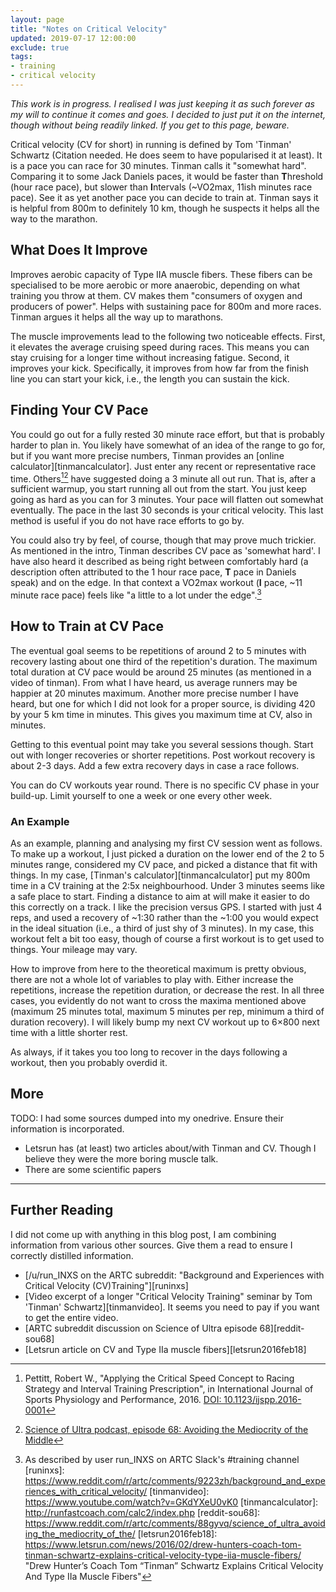 ```yaml
---
layout: page
title: "Notes on Critical Velocity"
updated: 2019-07-17 12:00:00
exclude: true
tags:
- training
- critical velocity
---
```


*This work is in progress. I realised I was just keeping it as such forever as
my will to continue it comes and goes. I decided to just put it on the
internet, though without being readily linked. If you get to this page,
beware.*

Critical velocity (CV for short) in running is defined by Tom 'Tinman' Schwartz
(Citation needed. He does seem to have popularised it at least). It is a pace
you can race for 30 minutes. Tinman calls it "somewhat hard". Comparing it to
some Jack Daniels paces, it would be faster than **T**hreshold (hour race
pace), but slower than **I**ntervals (~VO2max, 11ish minutes race pace). See it
as yet another pace you can decide to train at. Tinman says it is helpful from
800m to definitely 10 km, though he suspects it helps all the way to the
marathon.

## What Does It Improve

Improves aerobic capacity of Type IIA muscle fibers. These fibers can be
specialised to be more aerobic or more anaerobic, depending on what training
you throw at them. CV makes them "consumers of oxygen and producers of power".
Helps with sustaining pace for 800m and more races. Tinman argues it helps all
the way up to marathons.

The muscle improvements lead to the following two noticeable effects. First, it
elevates the average cruising speed during races. This means you can stay
cruising for a longer time without increasing fatigue. Second, it improves your
kick. Specifically, it improves from how far from the finish line you can start
your kick, i.e., the length you can sustain the kick.

## Finding Your CV Pace

You could go out for a fully rested 30 minute race effort, but that is probably
harder to plan in. You likely have somewhat of an idea of the range to go for,
but if you want more precise numbers, Tinman provides an [online
calculator][tinmancalculator]. Just enter any recent or representative race
time. Others[^Pettitt2016][^sou68] have suggested doing a 3 minute all out run.
That is, after a sufficient warmup, you start running all out from the start.
You just keep going as hard as you can for 3 minutes. Your pace will flatten
out somewhat eventually. The pace in the last 30 seconds is your critical
velocity. This last method is useful if you do not have race efforts to go by.

You could also try by feel, of course, though that may prove much trickier. As
mentioned in the intro, Tinman describes CV pace as 'somewhat hard'. I have
also heard it described as being right between comfortably hard (a description
often attributed to the 1 hour race pace, **T** pace in Daniels speak) and on
the edge. In that context a VO2max workout (**I** pace, ~11 minute race pace)
feels like "a little to a lot under the edge".[^runinxs-artc-training-slack]

## How to Train at CV Pace

The eventual goal seems to be repetitions of around 2 to 5 minutes with
recovery lasting about one third of the repetition's duration. The maximum
total duration at CV pace would be around 25 minutes (as mentioned in a video
of tinman). From what I have heard, us average runners may be happier at 20
minutes maximum. Another more precise number I have heard, but one for which I
did not look for a proper source, is dividing 420 by your 5 km time in minutes.
This gives you maximum time at CV, also in minutes.

Getting to this eventual point may take you several sessions though. Start out
with longer recoveries or shorter repetitions. Post workout recovery is about
2-3 days.  Add a few extra recovery days in case a race follows.

You can do CV workouts year round. There is no specific CV phase in your
build-up. Limit yourself to one a week or one every other week.

### An Example

As an example, planning and analysing my first CV session went as follows. To
make up a workout, I just picked a duration on the lower end of the 2 to 5
minutes range, considered my CV pace, and picked a distance that fit with
things. In my case, [Tinman's calculator][tinmancalculator] put my 800m time in
a CV training at the 2:5x neighbourhood. Under 3 minutes seems like a safe
place to start. Finding a distance to aim at will make it easier to do this
correctly on a track. I like the precision versus GPS. I started with just 4
reps, and used a recovery of ~1:30 rather than the ~1:00 you would expect in
the ideal situation (i.e., a third of just shy of 3 minutes). In my case, this
workout felt a bit too easy, though of course a first workout is to get used to
things. Your mileage may vary.

How to improve from here to the theoretical maximum is pretty obvious, there
are not a whole lot of variables to play with. Either increase the repetitions,
increase the repetition duration, or decrease the rest. In all three cases, you
evidently do not want to cross the maxima mentioned above (maximum 25 minutes
total, maximum 5 minutes per rep, minimum a third of duration recovery). I will
likely bump my next CV workout up to 6×800 next time with a little shorter
rest.

As always, if it takes you too long to recover in the days following a workout,
then you probably overdid it.

## More

TODO: I had some sources dumped into my onedrive. Ensure their information is
incorporated.

- Letsrun has (at least) two articles about/with Tinman and CV. Though I
  believe they were the more boring muscle talk.
- There are some scientific papers

---

## Further Reading

I did not come up with anything in this blog post, I am combining information
from various other sources. Give them a read to ensure I correctly distilled
information.

* [/u/run_INXS on the ARTC subreddit: "Background and Experiences with Critical
  Velocity (CV)Training"][runinxs]
* [Video excerpt of a longer "Critical Velocity Training" seminar by Tom
  'Tinman' Schwartz][tinmanvideo]. It seems you need to pay if you want to get
  the entire video.
* [ARTC subreddit discussion on Science of Ultra episode 68][reddit-sou68]
* [Letsrun article on CV and Type IIa muscle fibers][letsrun2016feb18]

[^Pettitt2016]: Pettitt, Robert W., "Applying the Critical Speed Concept to Racing Strategy and Interval Training Prescription", in International Journal of Sports Physiology and Performance, 2016. [DOI: 10.1123/ijspp.2016-0001](http://dx.doi.org/10.1123/ijspp.2016-0001)
[^sou68]: [Science of Ultra podcast, episode 68: Avoiding the Mediocrity of the Middle](https://www.scienceofultra.com/podcasts/68)
[^runinxs-artc-training-slack]: As described by user run_INXS on ARTC Slack's #training channel
[runinxs]: https://www.reddit.com/r/artc/comments/9223zh/background_and_experiences_with_critical_velocity/
[tinmanvideo]: https://www.youtube.com/watch?v=GKdYXeU0vK0
[tinmancalculator]: http://runfastcoach.com/calc2/index.php
[reddit-sou68]: https://www.reddit.com/r/artc/comments/88gyvq/science_of_ultra_avoiding_the_mediocrity_of_the/
[letsrun2016feb18]: https://www.letsrun.com/news/2016/02/drew-hunters-coach-tom-tinman-schwartz-explains-critical-velocity-type-iia-muscle-fibers/ "Drew Hunter’s Coach Tom “Tinman” Schwartz Explains Critical Velocity And Type IIa Muscle Fibers"
